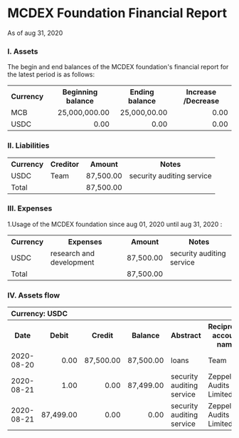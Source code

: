 # MCDEX Foundation Financial Report
As of aug 31, 2020
### I. Assets
The begin and end balances of the MCDEX foundation's financial report for the latest period is as follows:
<table>
    <tr>
        <th rowspan="1">Currency</th>
        <th>Beginning balance </th>
        <th>Ending balance</th>
        <th>Increase /Decrease</th>
    </tr>
    <tr>
        <td rowspan="1">MCB</td>
        <td align="right">25,000,000.00</td>
        <td align="right">25,000,00.00</td>
        <td align="right">0.00</td>
    </tr>
    <tr>
        <td rowspan="1">USDC</td>
         <td align="right">0.00</td>
        <td align="right">0.00</td>
        <td align="right">0.00</td>
    </tr>
 </table>

### II. Liabilities
<table>
    <tr>
        <th rowspan="1">Currency</th>
        <th>Creditor </th>
        <th>Amount</th>
        <th>Notes </th>
    </tr>
    <tr>
        <td rowspan="1">USDC</td>
        <td>Team</td>
        <td align="right">87,500.00</td>
        <td align="right">security auditing service</td>
    </tr>
    <tr>
        <td rowspan="1">Total</td>
         <td align="right"> </td>
        <td align="right">87,500.00</td>
        <td align="right"> </td>
    </tr>
 </table>

### III. Expenses 
1.Usage of the MCDEX foundation  since aug 01, 2020 until aug 31, 2020 :
<table>
    <tr>
        <th rowspan="1">Currency</th>
        <th>Expenses </th>
        <th>Amount</th>
        <th>Notes</th>
    </tr>
    <tr>
        <td rowspan="1">USDC</td>
        <td>research and development</td>
        <td align="right">87,500.00</td>
        <td>security auditing service</td>
    </tr>
    <tr>
        <td rowspan="1">Total</td>
        <td>  </td>
        <td align="right">87,500.00</td>
        <td>  </td>
    </tr>
 </table>

### IV. Assets flow

<table>
    <tr>
        <th colspan="7" align="left">Currency: USDC</th>
    </tr> 
    <tr>
        <th rowspan="1">Date</th>
        <th>Debit </th>
        <th>Credit </th>
        <th>Balance</th>
        <th>Abstract</th>
        <th>Reciprocal account name </th>
        <th>Transaction Hash</th>
    </tr>
    <tr>
        <td rowspan="1">2020-08-20</td>
        <td align="right">0.00</td>
        <td align="right">87,500.00</td>
        <td align="right">87,500.00</td>
        <td> loans</td>
        <td> Team </td>
        <td> <a href="https://etherscan.io/address/tx/0x3209863fa18e0e623401bfb79dc31618605b69c20f061b2cea93478f37eaa6e1">0x3209******a6e1</a></td>
    </tr>
    <tr>
        <td rowspan="1">2020-08-21</td>
        <td align="right">1.00</td>
        <td align="right">0.00</td>
        <td align="right">87,499.00</td>
        <td> security auditing service</td>
        <td> Zeppelin Audits Limited </td>
        <td> <a href="https://etherscan.io/address/tx/0x1c5091fb724017a8e43e80ac61bde72536cec084fef330a6d3ea0ae4eafddd95">0x1c50******dd95</a></td>
    </tr>
    <tr>
        <td> 2020-08-21 </td>
        <td align="right">87,499.00</td>
        <td align="right">0.00</td>
        <td align="right">0.00</td>
        <td> security auditing service  </td>
        <td> Zeppelin Audits Limited </td>
        <td> <a href="https://etherscan.io/address/tx/0x60042c8325b68f82e22279fd0b1831814905b353eb48c9bc57b9cd6bfd6cce58">0x6004******ce58</a></td>
    </tr>
    </table>
